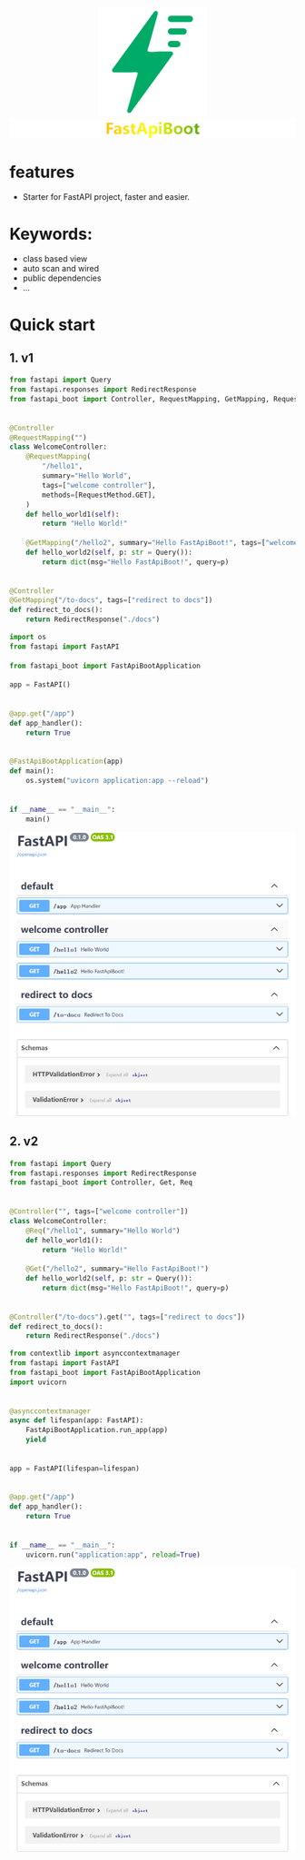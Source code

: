 <div align='center'><img src='./asserts/logo.png'></div>
<div align='center'  class='title'><img src='./asserts/title.png'/></div>

# features

-   Starter for FastAPI project, faster and easier.

# Keywords:

-   class based view
-   auto scan and wired
-   public dependencies
-   ...

# Quick start

## 1. v1

```python
from fastapi import Query
from fastapi.responses import RedirectResponse
from fastapi_boot import Controller, RequestMapping, GetMapping, RequestMethod


@Controller
@RequestMapping("")
class WelcomeController:
    @RequestMapping(
        "/hello1",
        summary="Hello World",
        tags=["welcome controller"],
        methods=[RequestMethod.GET],
    )
    def hello_world1(self):
        return "Hello World!"

    @GetMapping("/hello2", summary="Hello FastApiBoot!", tags=["welcome controller"])
    def hello_world2(self, p: str = Query()):
        return dict(msg="Hello FastApiBoot!", query=p)


@Controller
@GetMapping("/to-docs", tags=["redirect to docs"])
def redirect_to_docs():
    return RedirectResponse("./docs")

```

```python
import os
from fastapi import FastAPI

from fastapi_boot import FastApiBootApplication

app = FastAPI()


@app.get("/app")
def app_handler():
    return True


@FastApiBootApplication(app)
def main():
    os.system("uvicorn application:app --reload")


if __name__ == "__main__":
    main()

```

<div align='center'><img src='./asserts/image.png'/></div>

## 2. v2

```python
from fastapi import Query
from fastapi.responses import RedirectResponse
from fastapi_boot import Controller, Get, Req


@Controller("", tags=["welcome controller"])
class WelcomeController:
    @Req("/hello1", summary="Hello World")
    def hello_world1():
        return "Hello World!"

    @Get("/hello2", summary="Hello FastApiBoot!")
    def hello_world2(self, p: str = Query()):
        return dict(msg="Hello FastApiBoot!", query=p)


@Controller("/to-docs").get("", tags=["redirect to docs"])
def redirect_to_docs():
    return RedirectResponse("./docs")

```

```python
from contextlib import asynccontextmanager
from fastapi import FastAPI
from fastapi_boot import FastApiBootApplication
import uvicorn


@asynccontextmanager
async def lifespan(app: FastAPI):
    FastApiBootApplication.run_app(app)
    yield


app = FastAPI(lifespan=lifespan)


@app.get("/app")
def app_handler():
    return True


if __name__ == "__main__":
    uvicorn.run("application:app", reload=True)

```

<div align='center'><img src='./asserts/image-1.png'/></div>
